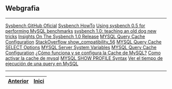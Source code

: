 ## Webgrafia
***
[Sysbench GitHub Oficial](https://github.com/akopytov/sysbench)
[Sysbench HowTo](https://www.centoshowtos.org/commands/sysbench/)
[Using sysbench 0.5 for performing MySQL benchmarks](https://www.percona.com/blog/2014/09/02/using-sysbench-0-5-benchmark-mysql-whats-changed-latest-release/)
[sysbench 1.0: teaching an old dog new tricks](https://archive.fosdem.org/2017/schedule/event/sysbench/attachments/slides/1519/export/events/attachments/sysbench/slides/1519/sysbench.pdf)
[Insights On The Sysbench 1.0 Release](https://blog.pythian.com/sysbench-1-0-was-released/)
[MYSQL Query Cache Configuration](https://dev.mysql.com/doc/refman/5.7/en/query-cache-configuration.html)
[StackOverflow show_compatibility_56](https://stackoverflow.com/questions/33730378/keep-the-show-compatibility-56-always-on-in-mysql)
[MYSQL Query Cache SELECT Options](https://dev.mysql.com/doc/refman/5.7/en/query-cache-in-select.html)
[MYSQL Server System Variables](https://dev.mysql.com/doc/refman/5.7/en/server-system-variables.html#sysvar_query_cache_type)
[MYSQL Query Cache Configuration](https://dev.mysql.com/doc/refman/5.7/en/query-cache-configuration.html)
[¿Cómo funciona y se configura la Cache de MySQL?](https://www.swapbytes.com/como-funciona-configura-cache-mysql/)
[Como activar la cache de mysql](https://www.vichaunter.org/como-se-hace/como-activar-la-cache-de-mysql)
[MYSQL SHOW PROFILE Syntax](https://dev.mysql.com/doc/refman/5.7/en/show-profile.html)
[Ver el tiempo de ejecución de una query en MySQL](http://www.codigorecursivo.com/ver-el-tiempo-de-ejecucion-de-una-query-en-mysql.html)
  
***

|[Anterior](https://github.com/Josep88/MP02UF3-A1/blob/master/Exercicis/exercici3.md)   |[Inici](https://github.com/Josep88/MP02UF3-A1)   |
|:-:|:-:|  
